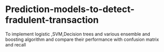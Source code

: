 # Prediction-models-to-detect-fradulent-transaction
To implement logistic ,SVM,Decision trees
and various ensemble and boosting algorithm and compare
their performance with confusion matrix and recall
